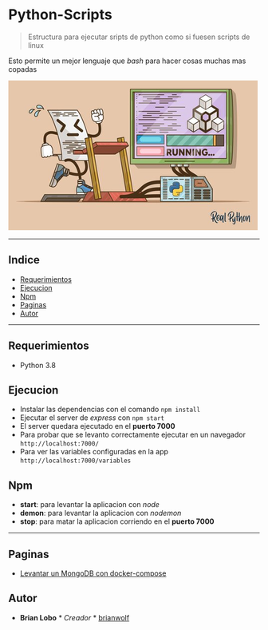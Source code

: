 # Python-Scripts

> Estructura para ejecutar sripts de python como si fuesen scripts de linux

Esto permite un mejor lenguaje que *bash* para hacer cosas muchas mas copadas

![alt text](img/script.jpg)

---

## Indice

* [Requerimientos](#requerimientos)
* [Ejecucion](#ejecucion)
* [Npm](#npm)
* [Paginas](#paginas)
* [Autor](#autor)

---

## Requerimientos

* Python 3.8

## Ejecucion

* Instalar las dependencias con el comando `npm install`
* Ejecutar el server de *express* con `npm start`
* El server quedara ejecutado en el **puerto 7000**
* Para probar que se levanto correctamente ejecutar en un navegador `http://localhost:7000/`
* Para ver las variables configuradas en la app `http://localhost:7000/variables`

## Npm

* **start**: para levantar la aplicacion con *node*
* **demon**: para levantar la aplicacion con *nodemon*
* **stop**: para matar la aplicacion corriendo en el **puerto 7000**

---

## Paginas

* [Levantar un MongoDB con docker-compose](https://github.com/brianwolf/dockers-utiles/tree/master/base_de_datos/no_relacionales/mongodb)

## Autor

* **Brian Lobo** * *Creador* * [brianwolf](https://github.com/brianwolf)
